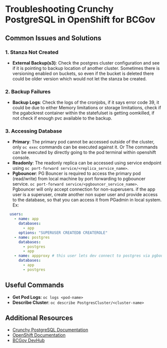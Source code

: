 # Troubleshooting Crunchy PostgreSQL in OpenShift for BCGov

## Common Issues and Solutions

### 1. Stanza Not Created
- **External Backup(s3)**: Check the postgres cluster configuration and see if it is pointing to backup location of another cluster. Sometimes there is versioning enabled on buckets, so even if the bucket is deleted there could be older version which would not let the stanza be created.


### 2. Backup Failures
- **Backup Logs**:  Check the logs of the cronjobs, if it says error code 39, it could be due to either Memory limitations or storage limitations, check if the pgabckrest container within the statefulset is getting oomkilled, if not check if enough pvc available to the backup.

### 3. Accessing Database
- **Primary**: The primary pod cannot be accessed outside of the cluster, only `oc exec` commands can be executed against it. Or The commands can be executed by directly going to the pod terminal within openshift console.
- **Readonly**: The readonly replica can be accessed using service endpoint using `oc port-forward service/<replica_service_name>`.
- **Pgbouncer**: PG Bouncer is required to access the primary pod (read/write) from local machine by port forwarding to pgbouncer service. `oc port-forward service/<pgbouncer_service_name>`. Pgbouncer will only accept connection for non-superusers. if the app user is a superuser, create another non super user and provide access to the database, so that you can access it from PGadmin in local system.
Ex: 
``` yaml
  users:
    - name: app
      databases:
        - app
      options: "SUPERUSER CREATEDB CREATEROLE"
    - name: postgres
      databases:
        - postgres
        - app
    - name: appproxy # this user lets dev connect to postgres via pgbouncer from local system
      databases:
        - app
        - postgres
```

## Useful Commands

- **Get Pod Logs**: `oc logs <pod-name>`
- **Describe Cluster**: `oc describe PostgresCluster/<cluster-name>`


## Additional Resources

- [Crunchy PostgreSQL Documentation](https://access.crunchydata.com/documentation/)
- [OpenShift Documentation](https://docs.openshift.com/)
- [BCGov DevHub](https://developer.gov.bc.ca/)
